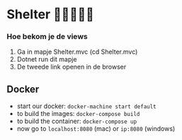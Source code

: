 # Shelter 🐶🐱🐹🐰🦄

### Hoe bekom je de views

1. Ga in mapje Shelter.mvc (cd Shelter.mvc)
2. Dotnet run dit mapje
3. De tweede link openen in de browser

## Docker

- start our docker: `docker-machine start default`<br>
- to build the images: `docker-compose build`<br>
- to build the container: `docker-compose up`<br>
- now go to `localhost:8080` (mac) or `ip:8080` (windows)<br>
